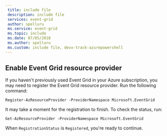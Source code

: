 ```yaml
---
 title: include file
 description: include file
 services: event-grid
 author: spelluru
 ms.service: event-grid
 ms.topic: include
 ms.date: 07/05/2018
 ms.author: spelluru
 ms.custom: include file, devx-track-azurepowershell
---
```


## Enable Event Grid resource provider

If you haven't previously used Event Grid in your Azure subscription, you may need to register the Event Grid resource provider. Run the following command:

```azurepowershell-interactive
Register-AzResourceProvider -ProviderNamespace Microsoft.EventGrid
```

It may take a moment for the registration to finish. To check the status, run:

```azurepowershell-interactive
Get-AzResourceProvider -ProviderNamespace Microsoft.EventGrid
```

When `RegistrationStatus` is `Registered`, you're ready to continue.
